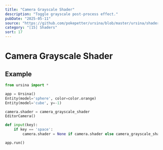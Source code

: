 ```yaml
---
title: "Camera Grayscale Shader"
description: "Toggle grayscale post-process effect."
pubDate: "2025-05-11"
source: "https://github.com/pokepetter/ursina/blob/master/ursina/shaders/screenspace_shaders/camera_grayscale.py"
category: "[15] Shaders"
sort: 17
---
```


# Camera Grayscale Shader

## Example

```python
from ursina import *

app = Ursina()
Entity(model='sphere', color=color.orange)
Entity(model='cube', y=-1)

camera.shader = camera_grayscale_shader
EditorCamera()

def input(key):
    if key == 'space':
        camera.shader = None if camera.shader else camera_grayscale_shader

app.run()
```
